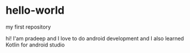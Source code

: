 # hello-world
my first repository

hi! I'am pradeep and I love to do android development
and I also learned Kotlin for android studio

